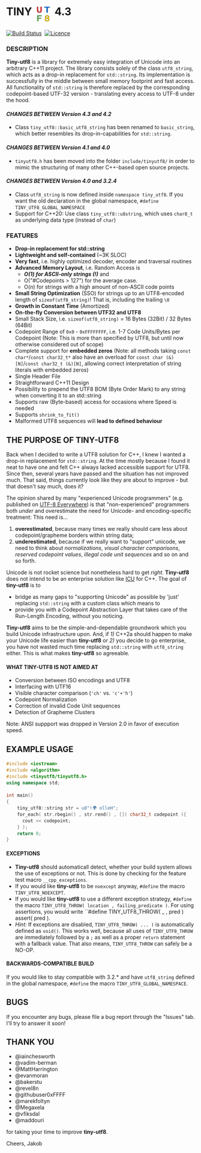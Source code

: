 # TINY <img src="https://github.com/DuffsDevice/tiny-utf8/raw/master/docs/UTF8.png" width="47" height="47" align="top" alt="UTF8 Art" style="display:inline;"> 4.3

[![Build Status](https://travis-ci.org/DuffsDevice/tiny-utf8.svg?branch=master)](https://travis-ci.org/DuffsDevice/tiny-utf8)&nbsp;&nbsp;[![Licence](https://img.shields.io/badge/licence-BSD--3-e20000.svg)](https://github.com/DuffsDevice/tiny-utf8/blob/master/LICENCE)

### DESCRIPTION
**Tiny-utf8** is a library for extremely easy integration of Unicode into an arbitrary C++11 project.
The library consists solely of the class `utf8_string`, which acts as a drop-in replacement for `std::string`.
Its implementation is successfully in the middle between small memory footprint and fast access. All functionality of `std::string` is therefore replaced by the corresponding codepoint-based UTF-32 version - translating every access to UTF-8 under the hood.

#### *CHANGES BETWEEN Version 4.3 and 4.2*

- Class `tiny_utf8::basic_utf8_string` has been renamed to `basic_string`, which better resembles its drop-in-capabilities for `std::string`.

#### *CHANGES BETWEEN Version 4.1 and 4.0*

- `tinyutf8.h` has been moved into the folder `include/tinyutf8/` in order to mimic the structuring of many other C++-based open source projects.

#### *CHANGES BETWEEN Version 4.0 and 3.2.4*

- Class `utf8_string` is now defined inside `namespace tiny_utf8`. If you want the old declaration in the global namespace, `#define TINY_UTF8_GLOBAL_NAMESPACE`
- Support for C++20: Use class `tiny_utf8::u8string`, which uses `char8_t` as underlying data type (instead of `char`)

### FEATURES
- **Drop-in replacement for std::string**
- **Lightweight and self-contained** (~3K SLOC)
- **Very fast**, i.e. highly optimized decoder, encoder and traversal routines
- **Advanced Memory Layout**, i.e. Random Access is
   - ***O(1) for ASCII-only strings (!)*** and
   - O("#Codepoints > 127") for the average case.
   - O(n) for strings with a high amount of non-ASCII code points
- **Small String Optimization** (SSO) for strings up to an UTF8-encoded length of `sizeof(utf8_string)`! That is, including the trailing `\0`
- **Growth in Constant Time** (Amortized)
- **On-the-fly Conversion between UTF32 and UTF8**
- Small Stack Size, i.e. `sizeof(utf8_string)` = 16 Bytes (32Bit) / 32 Bytes (64Bit)
- Codepoint Range of `0x0` - `0xFFFFFFFF`, i.e. 1-7 Code Units/Bytes per Codepoint (Note: This is more than specified by UTF8, but until now otherwise considered out of scope)
- Complete support for **embedded zeros** (Note: all methods taking `const char*`/`const char32_t*` also have an overload for `const char (&)[N]`/`const char32_t (&)[N]`, allowing correct interpretation of string literals with embedded zeros)
- Single Header File
- Straightforward C++11 Design
- Possibility to prepend the UTF8 BOM (Byte Order Mark) to any string when converting it to an std::string
- Supports raw (Byte-based) access for occasions where Speed is needed
- Supports `shrink_to_fit()`
- Malformed UTF8 sequences will **lead to defined behaviour**

## THE PURPOSE OF TINY-UTF8
Back when I decided to write a UTF8 solution for C++, I knew I wanted a drop-in replacement for `std::string`. At the time mostly because I found it neat to have one and felt C++ always lacked accessible support for UTF8. Since then, several years have passed and the situation has not improved much. That said, things currently look like they are about to improve - but that doesn't say much, does it?

The opinion shared by many "experienced Unicode programmers" (e.g. published on [UTF-8 Everywhere](https://www.utf8everywhere.org)) is that "non-experienced" programmers both *under* and *over*estimate the need for Unicode- and encoding-specific treatment: This need is...
  1. **overestimated**, because many times we really should care less about codepoint/grapheme borders within string data;
  2. **underestimated**, because if we really want to "support" unicode, we need to think about *normalizations*, *visual character comparisons*, *reserved codepoint values*, *illegal code unit sequences* and so on and so forth.

Unicode is not rocket science but nonetheless hard to get *right*. **Tiny-utf8** does not intend to be an enterprise solution like [ICU](http://site.icu-project.org/) for C++. The goal of **tiny-utf8** is to
  - bridge as many gaps to "supporting Unicode" as possible by 'just' replacing `std::string` with a custom class which means to
  - provide you with a Codepoint Abstraction Layer that takes care of the Run-Length Encoding, without you noticing.

**Tiny-utf8** aims to be the simple-and-dependable groundwork which you build Unicode infrastructure upon. And, if *1)* C++2a should happen to make your Unicode life easier than **tiny-utf8** or *2)* you decide to go enterprise, you have not wasted much time replacing `std::string` with `utf8_string` either. This is what makes **tiny-utf8** so agreeable.

#### WHAT TINY-UTF8 IS NOT AIMED AT
- Conversion between ISO encodings and UTF8
- Interfacing with UTF16
- Visible character comparison (`'ch'` vs. `'c'+'h'`)
- Codepoint Normalization
- Correction of invalid Code Unit sequences
- Detection of Grapheme Clusters

Note: ANSI suppport was dropped in Version 2.0 in favor of execution speed.

## EXAMPLE USAGE

```cpp
#include <iostream>
#include <algorithm>
#include <tinyutf8/tinyutf8.h>
using namespace std;

int main()
{
    tiny_utf8::string str = u8"!🌍 olleH";
    for_each( str.rbegin() , str.rend() , []( char32_t codepoint ){
      cout << codepoint;
    } );
    return 0;
}
```

#### EXCEPTIONS

- **Tiny-utf8** should automaticall detect, whether your build system allows the use of exceptions or not. This is done by checking for the feature test macro `__cpp_exceptions`.
- If you would like **tiny-utf8** to be `noexcept` anyway, `#define` the macro `TINY_UTF8_NOEXCEPT`.
- If you would like **tiny-utf8** to use a different exception strategy, `#define` the macro `TINY_UTF8_THROW( location , failing_predicate )`. For using assertions, you would write ``#define TINY_UTF8_THROW( _ , pred ) assert( pred ).
- *Hint:* If exceptions are disabled, `TINY_UTF8_THROW( ... )` is automatically defined as `void()`. This works well, because all uses of `TINY_UTF8_THROW` are immediately followed by a `;` as well as a proper `return` statement with a fallback value. That also means, `TINY_UTF8_THROW` can safely be a NO-OP.

#### BACKWARDS-COMPATIBLE BUILD

If you would like to stay compatible with 3.2.* and have `utf8_string` defined in the global namespace, `#define` the macro `TINY_UTF8_GLOBAL_NAMESPACE`.

## BUGS

If you encounter any bugs, please file a bug report through the "Issues" tab.
I'll try to answer it soon!

## THANK YOU

- @iainchesworth
- @vadim-berman
- @MattHarrington
- @evanmoran
- @bakerstu
- @revel8n
- @githubuser0xFFFF
- @marekfoltyn
- @Megaxela
- @vfiksdal
- @maddouri

for taking your time to improve **tiny-utf8**.

Cheers,
Jakob
